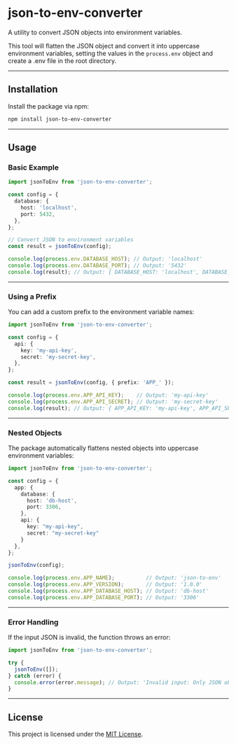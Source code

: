 # json-to-env-converter

A utility to convert JSON objects into environment variables.

This tool will flatten the JSON object and convert it into uppercase environment variables, setting the values in the `process.env` object and create a .env file in the root directory.

---

## **Installation**

Install the package via npm:

```bash
npm install json-to-env-converter
```

---

## **Usage**

### **Basic Example**
```typescript
import jsonToEnv from 'json-to-env-converter';

const config = {
  database: {
    host: 'localhost',
    port: 5432,
  },
};

// Convert JSON to environment variables
const result = jsonToEnv(config);

console.log(process.env.DATABASE_HOST); // Output: 'localhost'
console.log(process.env.DATABASE_PORT); // Output: '5432'
console.log(result); // Output: { DATABASE_HOST: 'localhost', DATABASE_PORT: '5432' }
```

---

### **Using a Prefix**
You can add a custom prefix to the environment variable names:

```typescript
import jsonToEnv from 'json-to-env-converter';

const config = {
  api: {
    key: 'my-api-key',
    secret: 'my-secret-key',
  },
};

const result = jsonToEnv(config, { prefix: 'APP_' });

console.log(process.env.APP_API_KEY);    // Output: 'my-api-key'
console.log(process.env.APP_API_SECRET); // Output: 'my-secret-key'
console.log(result); // Output: { APP_API_KEY: 'my-api-key', APP_API_SECRET: 'my-secret-key' }
```

---

### **Nested Objects**
The package automatically flattens nested objects into uppercase environment variables:

```typescript
import jsonToEnv from 'json-to-env-converter';

const config = {
  app: {
    database: {
      host: 'db-host',
      port: 3306,
    },
    api: {
      key: "my-api-key",
      secret: "my-secret-key"
    }
  },
};

jsonToEnv(config);

console.log(process.env.APP_NAME);          // Output: 'json-to-env'
console.log(process.env.APP_VERSION);       // Output: '1.0.0'
console.log(process.env.APP_DATABASE_HOST); // Output: 'db-host'
console.log(process.env.APP_DATABASE_PORT); // Output: '3306'
```

---

### **Error Handling**
If the input JSON is invalid, the function throws an error:

```typescript
import jsonToEnv from 'json-to-env-converter';

try {
  jsonToEnv([]);
} catch (error) {
  console.error(error.message); // Output: 'Invalid input: Only JSON objects are supported.'
}
```

---

## **License**

This project is licensed under the [MIT License](./LICENSE).

